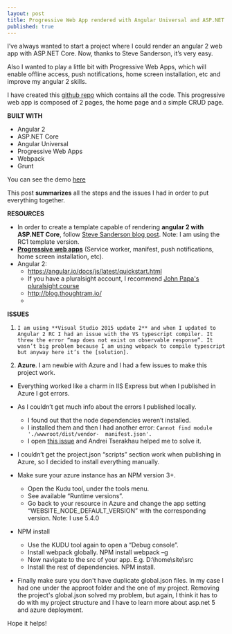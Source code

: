 ```yaml
---
layout: post
title: Progressive Web App rendered with Angular Universal and ASP.NET Core
published: true
---
```


I’ve always wanted to start a project where I could render an angular 2 web app with ASP.NET Core. Now, thanks to Steve Sanderson, it’s very easy. 

Also I wanted to play a little bit with Progressive Web Apps, which will enable offline access, push notifications, home screen installation, etc and improve my angular 2 skills.

I have created this [github repo](https://github.com/manuelreina/angular2-aspnet5-crud) which contains all the code. This progressive web app is composed of 2 pages, the home page and a simple CRUD page.

**BUILT WITH**

 - Angular 2
 - ASP.NET Core
 - Angular Universal
 - Progressive Web Apps
 - Webpack
 - Grunt

You can see the demo [here](https://angularuniversal-vnext.azurewebsites.net/)

This post **summarizes** all the steps and the issues I had in order to put everything together.



**RESOURCES**

 - In order to create a template capable of rendering **angular 2 with ASP.NET Core**, follow [Steve Sanderson blog post]. Note: I am using the RC1 template version.
 - **[Progressive web apps]** (Service worker, manifest, push notifications, home screen installation, etc).
 - Angular 2:
	 - https://angular.io/docs/js/latest/quickstart.html
	 - If you have a pluralsight account, I recommend [John Papa's pluralsight course](https://app.pluralsight.com/library/courses/angular-2-first-look)
	 - http://blog.thoughtram.io/
	 - 

**ISSUES**

 1. 	I am using **Visual Studio 2015 update 2** and when I updated to Angular 2 RC I had an issue with the VS typescript compiler. It threw the error “map does not exist on observable response”. It wasn’t big problem because I am using webpack to compile typescript but anyway here it’s the [solution]. 
 2. **Azure**. I am newbie with Azure and I had a few issues to make this project work.

 -   Everything worked like a charm in IIS Express but when I published in Azure I got errors.
 - As I couldn’t get much info about the errors I published locally.
	 - I found out that the node dependencies weren’t installed.
	 - I installed them and then I had another error:  `Cannot find module './wwwroot/dist/vendor-  manifest.json'.`
	 - I open [this issue] and Andrei Tserakhau helped me to solve it.
 - I couldn’t get the project.json “scripts” section work when publishing in Azure, so I decided to install everything manually.
 - Make sure your azure instance has an NPM version 3+. 
	 -   Open the Kudu tool, under the tools menu.
	 - See available “Runtime versions”.
	 - Go back to your resource in Azure and change the app setting “WEBSITE_NODE_DEFAULT_VERSION” with the corresponding version. Note: I use 5.4.0

 - NPM install
	 - Use the KUDU tool again to open a “Debug console”. 
	 - Install webpack globally. NPM install webpack –g
	 - Now navigate to the src of your app. E.g. D:\home\site\src
	 - Install the rest of dependencies. NPM install.
 - Finally make sure you don't have duplicate global.json files. In my case I had one under the approot folder and the one of my project. Removing the project's global.json solved my problem, but again, I think it has to do with my project structure and I have to learn more about asp.net 5 and azure deployment.

Hope it helps!


[Steve Sanderson blog post]: <http://blog.stevensanderson.com/2016/05/02/angular2-react-knockout-apps-on-aspnet-core>
[Progressive web apps]: <https://developers.google.com/web/fundamentals/getting-started/your-first-progressive-web-app>
[solution]: <https://github.com/Microsoft/TypeScript/issues/8518>
[this issue]: <https://github.com/aspnet/JavaScriptServices/issues/104>
